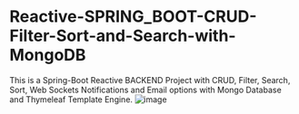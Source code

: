 # Reactive-SPRING_BOOT-CRUD-Filter-Sort-and-Search-with-MongoDB
This is a Spring-Boot Reactive BACKEND Project with CRUD, Filter, Search, Sort, Web Sockets Notifications and Email options with Mongo Database and Thymeleaf Template Engine.
![image](https://user-images.githubusercontent.com/94664667/218245293-bbeeb899-896d-4984-98fa-5c2c99cb79ad.png)

